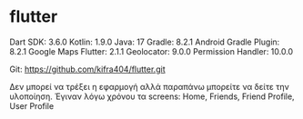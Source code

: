 # flutter

Dart SDK: 3.6.0
Kotlin: 1.9.0
Java: 17
Gradle: 8.2.1
Android Gradle Plugin: 8.2.1
Google Maps Flutter: 2.1.1
Geolocator: 9.0.0
Permission Handler: 10.0.0

Git: https://github.com/kifra404/flutter.git

Δεν μπορεί να τρέξει η εφαρμογή αλλά παραπάνω μπορείτε να δείτε την υλοποίηση. Έγιναν λόγω χρόνου τα screens: Home, Friends, Friend Profile, User Profile
